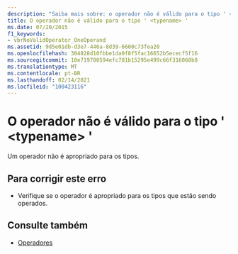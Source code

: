 ```yaml
---
description: "Saiba mais sobre: o operador não é válido para o tipo ' <typename> '"
title: O operador não é válido para o tipo ' <typename> '
ms.date: 07/20/2015
f1_keywords:
- vbrNoValidOperator_OneOperand
ms.assetid: 9d5e01db-d3e7-446a-8d39-6600c73fea20
ms.openlocfilehash: 304828d10fbbe1da0f8f5fac16652b5ececf5f16
ms.sourcegitcommit: 10e719780594efc781b15295e499c66f316068b8
ms.translationtype: MT
ms.contentlocale: pt-BR
ms.lasthandoff: 02/14/2021
ms.locfileid: "100423116"
---
```

# <a name="operator-is-not-valid-for-type-typename"></a>O operador não é válido para o tipo ' \<typename> '

Um operador não é apropriado para os tipos.  
  
## <a name="to-correct-this-error"></a>Para corrigir este erro  
  
- Verifique se o operador é apropriado para os tipos que estão sendo operados.  
  
## <a name="see-also"></a>Consulte também

- [Operadores](../language-reference/operators/index.md)

